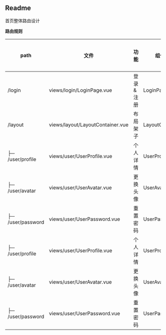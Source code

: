 ## Readme

首页整体路由设计

**路由规则**

| path              | 文件                             | 功能      | 组件名          | 路由级别 |
| ----------------- | -------------------------------- | --------- | --------------- | -------- |
| /login            | views/login/LoginPage.vue        | 登录&注册 | LoginPage       | 一级路由 |
| /layout           | views/layout/LayoutContainer.vue | 布局架子  | LayoutContainer | 一级路由 |
| ├─ /user/profile  | views/user/UserProfile.vue       | 个人详情  | UserProfile     | 二级路由 |
| ├─ /user/avatar   | views/user/UserAvatar.vue        | 更换头像  | UserAvatar      | 二级路由 |
| ├─ /user/password | views/user/UserPassword.vue      | 重置密码  | UserPassword    | 二级路由 |
| ├─ /user/profile  | views/user/UserProfile.vue       | 个人详情  | UserProfile     | 二级路由 |
| ├─ /user/avatar   | views/user/UserAvatar.vue        | 更换头像  | UserAvatar      | 二级路由 |
| ├─ /user/password | views/user/UserPassword.vue      | 重置密码  | UserPassword    | 二级路由 |



